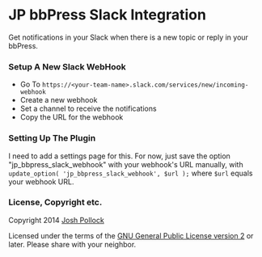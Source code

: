 JP bbPress Slack Integration
============================
Get notifications in your Slack when there is a new topic or reply in your bbPress.

### Setup A New Slack WebHook
* Go To `https://<your-team-name>.slack.com/services/new/incoming-webhook`
* Create a new webhook
* Set a channel to receive the notifications
* Copy the URL for the webhook

### Setting Up The Plugin
I need to add a settings page for this. For now, just save the option "jp_bbpress_slack_webhook" with your webhook's URL manually, with `update_option( 'jp_bbpress_slack_webhook', $url );` where `$url` equals your webhook URL.

### License, Copyright etc.
Copyright 2014 [Josh Pollock](http://JoshPress.net)

Licensed under the terms of the [GNU General Public License version 2](http://www.gnu.org/licenses/gpl-2.0.html) or later. Please share with your neighbor.
